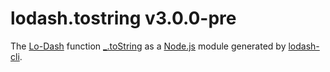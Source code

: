 # lodash.tostring v3.0.0-pre

The [Lo-Dash](https://lodash.com/) function [_.toString](http://lodash.com/docs#toString) as a [Node.js](http://nodejs.org/) module generated by [lodash-cli](https://www.npmjs.com/package/lodash-cli).
